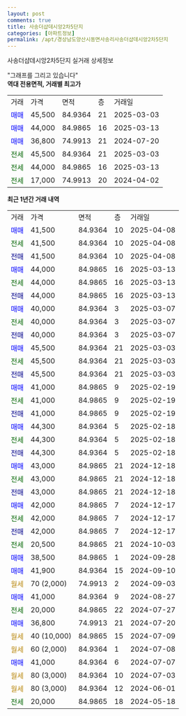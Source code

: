 ```yaml
---
layout: post
comments: true
title: 사송더샵데시앙2차5단지
categories: [아파트정보]
permalink: /apt/경상남도양산시동면사송리사송더샵데시앙2차5단지
---
```


사송더샵데시앙2차5단지 실거래 상세정보

<script type="text/javascript">
  google.charts.load('current', {'packages':['line', 'corechart']});
  google.charts.setOnLoadCallback(drawChart);

  function drawChart() {
    var data = new google.visualization.DataTable();
    data.addColumn('date', '거래일');
    data.addColumn('number', "매매");
    data.addColumn('number', "전세");
    data.addColumn('number', "전매");

    data.addRows([[new Date(Date.parse("2025-04-08")), 41500, null, null], [new Date(Date.parse("2025-04-08")), null, 41500, null], [new Date(Date.parse("2025-04-08")), null, null, 41500], [new Date(Date.parse("2025-03-13")), 44000, null, null], [new Date(Date.parse("2025-03-13")), null, 44000, null], [new Date(Date.parse("2025-03-13")), null, null, 44000], [new Date(Date.parse("2025-03-07")), 40000, null, null], [new Date(Date.parse("2025-03-07")), null, 40000, null], [new Date(Date.parse("2025-03-07")), null, null, 40000], [new Date(Date.parse("2025-03-03")), 45500, null, null], [new Date(Date.parse("2025-03-03")), null, 45500, null], [new Date(Date.parse("2025-03-03")), null, null, 45500], [new Date(Date.parse("2025-02-19")), 41000, null, null], [new Date(Date.parse("2025-02-19")), null, 41000, null], [new Date(Date.parse("2025-02-19")), null, null, 41000], [new Date(Date.parse("2025-02-18")), 44300, null, null], [new Date(Date.parse("2025-02-18")), null, 44300, null], [new Date(Date.parse("2025-02-18")), null, null, 44300], [new Date(Date.parse("2024-12-18")), 43000, null, null], [new Date(Date.parse("2024-12-18")), null, 43000, null], [new Date(Date.parse("2024-12-18")), null, null, 43000], [new Date(Date.parse("2024-12-17")), 42000, null, null], [new Date(Date.parse("2024-12-17")), null, 42000, null], [new Date(Date.parse("2024-12-17")), null, null, 42000], [new Date(Date.parse("2024-10-03")), null, 20500, null], [new Date(Date.parse("2024-09-28")), 38500, null, null], [new Date(Date.parse("2024-09-10")), 41900, null, null], [new Date(Date.parse("2024-09-03")), null, null, null], [new Date(Date.parse("2024-08-27")), 41000, null, null], [new Date(Date.parse("2024-07-27")), null, 20000, null], [new Date(Date.parse("2024-07-20")), 36800, null, null], [new Date(Date.parse("2024-07-09")), null, null, null], [new Date(Date.parse("2024-07-08")), null, null, null], [new Date(Date.parse("2024-07-07")), 41000, null, null], [new Date(Date.parse("2024-07-03")), null, null, null], [new Date(Date.parse("2024-06-01")), null, null, null], [new Date(Date.parse("2024-05-18")), null, 20000, null]]);

    var options = {
      hAxis: {
        format: 'yyyy/MM/dd'
      },    
      lineWidth: 0,
      pointsVisible: true,    
      title: '최근 1년간 유형별 실거래가 분포',
      legend: { position: 'bottom' }
    };

    var formatter = new google.visualization.NumberFormat({pattern:'###,###'} );
    formatter.format(data, 1);
    formatter.format(data, 2);
    
    setTimeout(function() {
        var chart = new google.visualization.LineChart(document.getElementById('columnchart_material'));
        chart.draw(data, (options));
        document.getElementById('loading').style.display = 'none';
    }, 200);
  }
</script>


<div id="loading" style="z-index:20; display: block; margin-left: 0px">"그래프를 그리고 있습니다"</div>
<div id="columnchart_material" style="width: 95%; margin-left: 0px; display: block"></div>
<!-- contents start -->
<b>역대 전용면적, 거래별 최고가</b>
<table class="sortable">
    <tr>
      <td>거래</td>
      <td>가격</td>
      <td>면적</td>
      <td>층</td>
      <td>거래일</td>
    </tr>
        <tr>
          <td><a style="color: blue">매매</a></td>
          <td>45,500</td>
          <td>84.9364</td>
          <td>21</td>
          <td>2025-03-03</td>
        </tr>            <tr>
          <td><a style="color: blue">매매</a></td>
          <td>44,000</td>
          <td>84.9865</td>
          <td>16</td>
          <td>2025-03-13</td>
        </tr>            <tr>
          <td><a style="color: blue">매매</a></td>
          <td>36,800</td>
          <td>74.9913</td>
          <td>21</td>
          <td>2024-07-20</td>
        </tr>        
        <tr>
              <td><a style="color: darkgreen">전세</a></td>
              <td>45,500</td>
              <td>84.9364</td>
              <td>21</td>
              <td>2025-03-03</td>
            </tr>            <tr>
              <td><a style="color: darkgreen">전세</a></td>
              <td>44,000</td>
              <td>84.9865</td>
              <td>16</td>
              <td>2025-03-13</td>
            </tr>            <tr>
              <td><a style="color: darkgreen">전세</a></td>
              <td>17,000</td>
              <td>74.9913</td>
              <td>20</td>
              <td>2024-04-02</td>
            </tr>        
    
</table>

<b>최근 1년간 거래 내역</b>

<table class="sortable">
    <tr>
      <td>거래</td>
      <td>가격</td>
      <td>면적</td>
      <td>층</td>
      <td>거래일</td>
    </tr>
    <tr>
      <td><a style="color: blue">매매</a></td>
      <td>41,500</td>
      <td>84.9364</td>
      <td>10</td>
      <td>2025-04-08</td>
    </tr>          <tr>
      <td><a style="color: darkgreen">전세</a></td>
      <td>41,500</td>
      <td>84.9364</td>
      <td>10</td>
      <td>2025-04-08</td>
    </tr>          <tr>
      <td><a style="color: darkblue">전매</a></td>
      <td>41,500</td>
      <td>84.9364</td>
      <td>10</td>
      <td>2025-04-08</td>
    </tr>          <tr>
      <td><a style="color: blue">매매</a></td>
      <td>44,000</td>
      <td>84.9865</td>
      <td>16</td>
      <td>2025-03-13</td>
    </tr>          <tr>
      <td><a style="color: darkgreen">전세</a></td>
      <td>44,000</td>
      <td>84.9865</td>
      <td>16</td>
      <td>2025-03-13</td>
    </tr>          <tr>
      <td><a style="color: darkblue">전매</a></td>
      <td>44,000</td>
      <td>84.9865</td>
      <td>16</td>
      <td>2025-03-13</td>
    </tr>          <tr>
      <td><a style="color: blue">매매</a></td>
      <td>40,000</td>
      <td>84.9364</td>
      <td>3</td>
      <td>2025-03-07</td>
    </tr>          <tr>
      <td><a style="color: darkgreen">전세</a></td>
      <td>40,000</td>
      <td>84.9364</td>
      <td>3</td>
      <td>2025-03-07</td>
    </tr>          <tr>
      <td><a style="color: darkblue">전매</a></td>
      <td>40,000</td>
      <td>84.9364</td>
      <td>3</td>
      <td>2025-03-07</td>
    </tr>          <tr>
      <td><a style="color: blue">매매</a></td>
      <td>45,500</td>
      <td>84.9364</td>
      <td>21</td>
      <td>2025-03-03</td>
    </tr>          <tr>
      <td><a style="color: darkgreen">전세</a></td>
      <td>45,500</td>
      <td>84.9364</td>
      <td>21</td>
      <td>2025-03-03</td>
    </tr>          <tr>
      <td><a style="color: darkblue">전매</a></td>
      <td>45,500</td>
      <td>84.9364</td>
      <td>21</td>
      <td>2025-03-03</td>
    </tr>          <tr>
      <td><a style="color: blue">매매</a></td>
      <td>41,000</td>
      <td>84.9865</td>
      <td>9</td>
      <td>2025-02-19</td>
    </tr>          <tr>
      <td><a style="color: darkgreen">전세</a></td>
      <td>41,000</td>
      <td>84.9865</td>
      <td>9</td>
      <td>2025-02-19</td>
    </tr>          <tr>
      <td><a style="color: darkblue">전매</a></td>
      <td>41,000</td>
      <td>84.9865</td>
      <td>9</td>
      <td>2025-02-19</td>
    </tr>          <tr>
      <td><a style="color: blue">매매</a></td>
      <td>44,300</td>
      <td>84.9364</td>
      <td>5</td>
      <td>2025-02-18</td>
    </tr>          <tr>
      <td><a style="color: darkgreen">전세</a></td>
      <td>44,300</td>
      <td>84.9364</td>
      <td>5</td>
      <td>2025-02-18</td>
    </tr>          <tr>
      <td><a style="color: darkblue">전매</a></td>
      <td>44,300</td>
      <td>84.9364</td>
      <td>5</td>
      <td>2025-02-18</td>
    </tr>          <tr>
      <td><a style="color: blue">매매</a></td>
      <td>43,000</td>
      <td>84.9865</td>
      <td>21</td>
      <td>2024-12-18</td>
    </tr>          <tr>
      <td><a style="color: darkgreen">전세</a></td>
      <td>43,000</td>
      <td>84.9865</td>
      <td>21</td>
      <td>2024-12-18</td>
    </tr>          <tr>
      <td><a style="color: darkblue">전매</a></td>
      <td>43,000</td>
      <td>84.9865</td>
      <td>21</td>
      <td>2024-12-18</td>
    </tr>          <tr>
      <td><a style="color: blue">매매</a></td>
      <td>42,000</td>
      <td>84.9865</td>
      <td>7</td>
      <td>2024-12-17</td>
    </tr>          <tr>
      <td><a style="color: darkgreen">전세</a></td>
      <td>42,000</td>
      <td>84.9865</td>
      <td>7</td>
      <td>2024-12-17</td>
    </tr>          <tr>
      <td><a style="color: darkblue">전매</a></td>
      <td>42,000</td>
      <td>84.9865</td>
      <td>7</td>
      <td>2024-12-17</td>
    </tr>          <tr>
      <td><a style="color: darkgreen">전세</a></td>
      <td>20,500</td>
      <td>84.9865</td>
      <td>21</td>
      <td>2024-10-03</td>
    </tr>          <tr>
      <td><a style="color: blue">매매</a></td>
      <td>38,500</td>
      <td>84.9865</td>
      <td>1</td>
      <td>2024-09-28</td>
    </tr>          <tr>
      <td><a style="color: blue">매매</a></td>
      <td>41,900</td>
      <td>84.9364</td>
      <td>15</td>
      <td>2024-09-10</td>
    </tr>          <tr>
      <td><a style="color: darkgoldenrod">월세</a></td>
      <td>70 (2,000)</td>
      <td>74.9913</td>
      <td>2</td>
      <td>2024-09-03</td>
    </tr>          <tr>
      <td><a style="color: blue">매매</a></td>
      <td>41,000</td>
      <td>84.9364</td>
      <td>9</td>
      <td>2024-08-27</td>
    </tr>          <tr>
      <td><a style="color: darkgreen">전세</a></td>
      <td>20,000</td>
      <td>84.9865</td>
      <td>22</td>
      <td>2024-07-27</td>
    </tr>          <tr>
      <td><a style="color: blue">매매</a></td>
      <td>36,800</td>
      <td>74.9913</td>
      <td>21</td>
      <td>2024-07-20</td>
    </tr>          <tr>
      <td><a style="color: darkgoldenrod">월세</a></td>
      <td>40 (10,000)</td>
      <td>84.9865</td>
      <td>15</td>
      <td>2024-07-09</td>
    </tr>          <tr>
      <td><a style="color: darkgoldenrod">월세</a></td>
      <td>60 (2,000)</td>
      <td>84.9364</td>
      <td>1</td>
      <td>2024-07-08</td>
    </tr>          <tr>
      <td><a style="color: blue">매매</a></td>
      <td>41,000</td>
      <td>84.9364</td>
      <td>6</td>
      <td>2024-07-07</td>
    </tr>          <tr>
      <td><a style="color: darkgoldenrod">월세</a></td>
      <td>80 (3,000)</td>
      <td>84.9364</td>
      <td>10</td>
      <td>2024-07-03</td>
    </tr>          <tr>
      <td><a style="color: darkgoldenrod">월세</a></td>
      <td>80 (3,000)</td>
      <td>84.9364</td>
      <td>12</td>
      <td>2024-06-01</td>
    </tr>          <tr>
      <td><a style="color: darkgreen">전세</a></td>
      <td>20,000</td>
      <td>84.9865</td>
      <td>18</td>
      <td>2024-05-18</td>
    </tr>      </table>
<!-- contents end -->    

